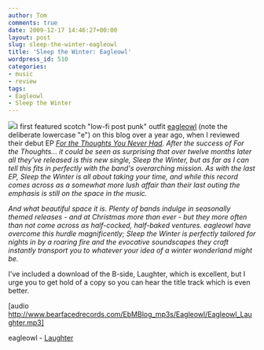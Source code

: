 ```yaml
---
author: Tom
comments: true
date: 2009-12-17 14:46:27+00:00
layout: post
slug: sleep-the-winter-eagleowl
title: 'Sleep the Winter: Eagleowl'
wordpress_id: 510
categories:
- music
- review
tags:
- Eagleowl
- Sleep the Winter
---
```


[![](http://eatenbymonsters.files.wordpress.com/2009/12/eagleowl_sleepthewinter_flyer.jpg)](http://eatenbymonsters.files.wordpress.com/2009/12/eagleowl_sleepthewinter_flyer.jpg)I first featured scotch "low-fi post punk" outfit [eagleowl](http://www.eagleowlattack.co.uk/) (note the deliberate lowercase "e") on this blog over a year ago, when I reviewed their debut EP _[For the Thoughts You Never Had](http://eatenbymonsters.wordpress.com/2008/11/22/for-the-thoughts-you-never-had-eagleowl/).  After the success of For the Thoughts... it could be seen as surprising that over twelve months later all they've released is this new single, Sleep the Winter, but as far as I can tell this fits in perfectly with the band's overarching mission.  As with the last EP, Sleep the Winter is all about taking your time, and while this record comes across as a somewhat more lush affair than their last outing the emphasis is still on the space in the music._

_And what beautiful space it is.  Plenty of bands indulge in seasonally themed releases - and at Christmas more than ever - but they more often than not come across as half-cocked, half-baked ventures.  eagleowl have overcome this hurdle magnificently; Sleep the Winter is perfectly tailored for nights in by a roaring fire and the evocative soundscapes they craft instantly transport you to whatever your idea of a winter wonderland might be._

I've included a download of the B-side, Laughter, which is excellent, but I urge you to get hold of a copy so you can hear the title track which is even better.

[audio http://www.bearfacedrecords.com/EbMBlog_mp3s/Eagleowl/Eagleowl_Laughter.mp3]

eagleowl - [Laughter](http://www.bearfacedrecords.com/EbMBlog_mp3s/Eagleowl/Eagleowl_Laughter.mp3)
